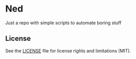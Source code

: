 # Ned

Just a repo with simple scripts to automate boring stuff

## License

See the [LICENSE](LICENSE.md) file for license rights and limitations (MIT).